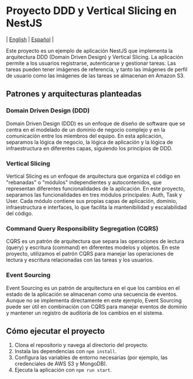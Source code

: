 # Proyecto DDD y Vertical Slicing en NestJS

| [English](README.md) | [Español](README-es.md) |

Este proyecto es un ejemplo de aplicación NestJS que implementa la arquitectura DDD (Domain Driven Design) y Vertical Slicing. 
La aplicación permite a los usuarios registrarse, autenticarse y gestionar tareas. 
Las tareas pueden tener imágenes de referencia, y tanto las imágenes de perfil de usuario como las imágenes de las tareas se almacenan en Amazon S3.

## Patrones y arquitecturas planteadas

### Domain Driven Design (DDD)

Domain Driven Design (DDD) es un enfoque de diseño de software que se centra en el modelado de un dominio de negocio complejo y en la comunicación entre los miembros del equipo. En esta aplicación, separamos la lógica de negocio, la lógica de aplicación y la lógica de infraestructura en diferentes capas, siguiendo los principios de DDD.

### Vertical Slicing

Vertical Slicing es un enfoque de arquitectura que organiza el código en "rebanadas" o "módulos" independientes y autocontenidos, que representan diferentes funcionalidades de la aplicación. En este proyecto, separamos las funcionalidades en tres módulos principales: Auth, Task y User. Cada módulo contiene sus propias capas de aplicación, dominio, infraestructura e interfaces, lo que facilita la mantenibilidad y escalabilidad del código.

### Command Query Responsibility Segregation (CQRS)

CQRS es un patrón de arquitectura que separa las operaciones de lectura (query) y escritura (command) en diferentes modelos y objetos. En este proyecto, utilizamos el patrón CQRS para manejar las operaciones de lectura y escritura relacionadas con las tareas y los usuarios. 

### Event Sourcing

Event Sourcing es un patrón de arquitectura en el que los cambios en el estado de la aplicación se almacenan como una secuencia de eventos. Aunque no se implementa directamente en este ejemplo, Event Sourcing puede ser útil en combinación con CQRS para manejar eventos de dominio y mantener un registro de auditoría de los cambios en el sistema.

## Cómo ejecutar el proyecto

1. Clona el repositorio y navega al directorio del proyecto.
2. Instala las dependencias con `npm install`.
3. Configura las variables de entorno necesarias (por ejemplo, las credenciales de AWS S3 y MongoDB).
4. Ejecuta la aplicación con `npm run start`.